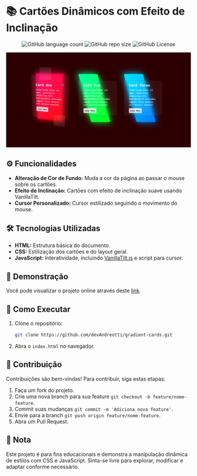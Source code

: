 <!-- Projeto Finalizado -->
# 📚 Cartões Dinâmicos com Efeito de Inclinação
<p align="center">
  <!-- Contador de linguagens do GitHub -->
  <img alt="GitHub language count" src="https://img.shields.io/github/languages/count/devAndreotti/gradient-cards?color=FFF&labelColor=fd0045&style=flat-square">
  <!-- Tamanho do repositório no GitHub -->
  <img alt="GitHub repo size" src="https://img.shields.io/github/repo-size/devAndreotti/gradient-cards?color=FFF&labelColor=19c12d&style=flat-square">
  <!-- Licença do GitHub -->
  <img alt="GitHub License" src="https://img.shields.io/github/license/devAndreotti/devAndreotti?color=FFF&labelColor=00c9fd&style=flat-square">
</p>

<div align="center">
  <img src="./gradient.png" alt="Cube Banner"/>
</div>

## ⚙️ Funcionalidades
- **Alteração de Cor de Fundo:** Muda a cor da página ao passar o mouse sobre os cartões.
- **Efeito de Inclinação:** Cartões com efeito de inclinação suave usando VanillaTilt.
- **Cursor Personalizado:** Cursor estilizado seguindo o movimento do mouse.

## 🛠️ Tecnologias Utilizadas
- **HTML:** Estrutura básica do documento.
- **CSS:** Estilização dos cartões e do layout geral.
- **JavaScript:** Interatividade, incluindo [VanillaTilt.js](https://github.com/micku7zu/vanilla-tilt.js) e script para cursor.

## 🔎 Demonstração
Você pode visualizar o projeto online através deste [link](https://devandreotti.github.io/gradient-cards/).

## 🚀 Como Executar
1. Clone o repositório:
   ```bash
   git clone https://github.com/devAndreotti/gradient-cards.git
   ```
2. Abra o `index.html` no navegador.

## 💪 Contribuição
Contribuições são bem-vindas! Para contribuir, siga estas etapas:
1. Faça um fork do projeto.
2. Crie uma nova branch para sua feature `git checkout -b feature/nome-feature`.
3. Commit suas mudanças `git commit -m 'Adiciona nova feature'`.
4. Envie para a branch `git push origin feature/nome-feature`.
5. Abra um Pull Request.

## 📌 Nota
Este projeto é para fins educacionais e demonstra a manipulação dinâmica de estilos com CSS e JavaScript. Sinta-se livre para explorar, modificar e adaptar conforme necessário.
